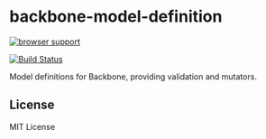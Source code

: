 # backbone-model-definition

[![browser support](https://ci.testling.com/jsantell/backbone-model-definition.png)](https://ci.testling.com/jsantell/backbone-model-definition)

[![Build Status](https://travis-ci.org/jsantell/backbone-model-definition.png)](https://travis-ci.org/jsantell/backbone-model-definition)

Model definitions for Backbone, providing validation and mutators.

## License

MIT License
